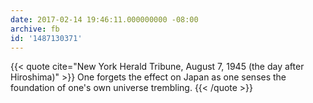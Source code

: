 ```yaml
---
date: 2017-02-14 19:46:11.000000000 -08:00
archive: fb
id: '1487130371'
---
```


{{< quote cite="New York Herald Tribune, August 7, 1945 (the day after Hiroshima)" >}}
One forgets the effect on Japan as one senses the foundation of one's own universe trembling.
{{< /quote >}}
